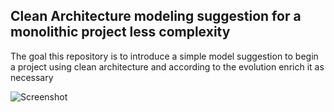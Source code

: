 ## Clean Architecture modeling suggestion for a monolithic project less complexity

The goal this repository is to introduce a simple model  suggestion to begin a project using clean architecture and according to the evolution enrich it as necessary

![Screenshot](https://blog.cleancoder.com/uncle-bob/images/2012-08-13-the-clean-architecture/CleanArchitecture.jpg?raw=true)

